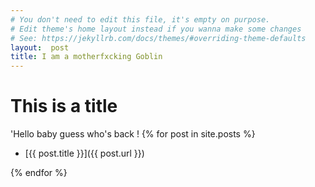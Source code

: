 ```yaml
---
# You don't need to edit this file, it's empty on purpose.
# Edit theme's home layout instead if you wanna make some changes
# See: https://jekyllrb.com/docs/themes/#overriding-theme-defaults
layout:  post
title: I am a motherfxcking Goblin
---
```

# This is a title
'Hello baby guess who's back !
{% for post in site.posts %}
    
* [{{ post.title }}]({{ post.url }})
    
{% endfor %}